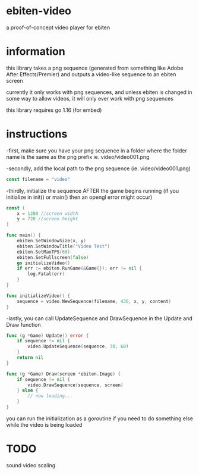 # ebiten-video
a proof-of-concept video player for ebiten

# information
this library takes a png sequence (generated from something like Adobe After Effects/Premier) and outputs a video-like sequence to an ebiten screen

currently it only works with png sequences, and unless ebiten is changed in some way to allow videos, it will only ever work with png sequences

this library requires go 1.16 (for embed)

# instructions
-first, make sure you have your png sequence in a folder where the folder name is the same as the png prefix
ie. video/video001.png

-secondly, add the local path to the png sequence (ie. video/video001.png)
```go
const filename = "video"
```

-thirdly, initialize the sequence AFTER the game begins running (if you initialize in init() or main() then an opengl error might occur)
```go
const (
    x = 1280 //screen width
    y = 720 //screen height
)

func main() {
	ebiten.SetWindowSize(x, y)
	ebiten.SetWindowTitle("Video Test")
	ebiten.SetMaxTPS(60)
	ebiten.SetFullscreen(false)
	go initializeVideo()
	if err := ebiten.RunGame(&Game{}); err != nil {
		log.Fatal(err)
	}
}

func initializeVideo() {
	sequence = video.NewSequence(filename, 436, x, y, content)
}
```

-lastly, you can call UpdateSequence and DrawSequence in the Update and Draw function
```go
func (g *Game) Update() error {
	if sequence != nil {
		video.UpdateSequence(sequence, 30, 60)
	}
	return nil
}

func (g *Game) Draw(screen *ebiten.Image) {
	if sequence != nil {
		video.DrawSequence(sequence, screen)
	} else {
		// now loading...
	}
}
```

you can run the initialization as a goroutine if you need to do something else while the video is being loaded

# TODO
sound
video scaling

